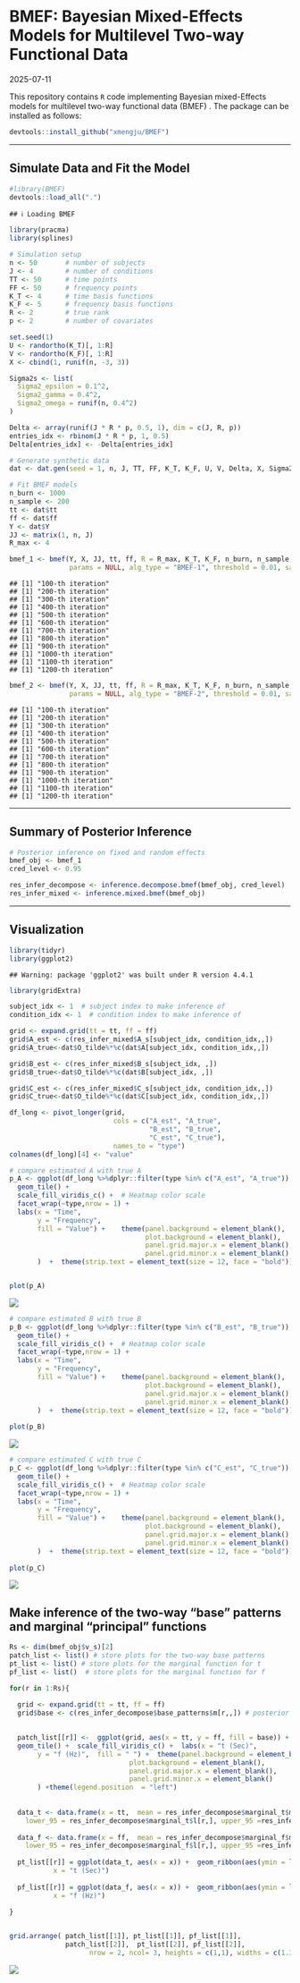 BMEF: Bayesian Mixed-Effects Models for Multilevel Two-way Functional
Data
================
2025-07-11

This repository contains `R` code implementing Bayesian mixed-Effects
models for multilevel two-way functional data (BMEF) . The package can
be installed as follows:

``` r
devtools::install_github("xmengju/BMEF")
```

------------------------------------------------------------------------

## Simulate Data and Fit the Model

``` r
#library(BMEF)
devtools::load_all(".")
```

    ## ℹ Loading BMEF

``` r
library(pracma)
library(splines)

# Simulation setup
n <- 50       # number of subjects
J <- 4        # number of conditions
TT <- 50      # time points
FF <- 50      # frequency points
K_T <- 4      # time basis functions
K_F <- 5      # frequency basis functions
R <- 2        # true rank
p <- 2        # number of covariates

set.seed(1)
U <- randortho(K_T)[, 1:R]
V <- randortho(K_F)[, 1:R]
X <- cbind(1, runif(n, -3, 3))

Sigma2s <- list(
  Sigma2_epsilon = 0.1^2,
  Sigma2_gamma = 0.4^2,
  Sigma2_omega = runif(n, 0.4^2)
)

Delta <- array(runif(J * R * p, 0.5, 1), dim = c(J, R, p)) 
entries_idx <- rbinom(J * R * p, 1, 0.5)
Delta[entries_idx] <- -Delta[entries_idx]

# Generate synthetic data
dat <- dat.gen(seed = 1, n, J, TT, FF, K_T, K_F, U, V, Delta, X, Sigma2s)

# Fit BMEF models
n_burn <- 1000
n_sample <- 200
tt <- dat$tt
ff <- dat$ff
Y <- dat$Y
JJ <- matrix(1, n, J)
R_max <- 4

bmef_1 <- bmef(Y, X, JJ, tt, ff, R = R_max, K_T, K_F, n_burn, n_sample,
               params = NULL, alg_type = "BMEF-1", threshold = 0.01, save_all = FALSE)
```

    ## [1] "100-th iteration"
    ## [1] "200-th iteration"
    ## [1] "300-th iteration"
    ## [1] "400-th iteration"
    ## [1] "500-th iteration"
    ## [1] "600-th iteration"
    ## [1] "700-th iteration"
    ## [1] "800-th iteration"
    ## [1] "900-th iteration"
    ## [1] "1000-th iteration"
    ## [1] "1100-th iteration"
    ## [1] "1200-th iteration"

``` r
bmef_2 <- bmef(Y, X, JJ, tt, ff, R = R_max, K_T, K_F, n_burn, n_sample,
               params = NULL, alg_type = "BMEF-2", threshold = 0.01, save_all = FALSE)
```

    ## [1] "100-th iteration"
    ## [1] "200-th iteration"
    ## [1] "300-th iteration"
    ## [1] "400-th iteration"
    ## [1] "500-th iteration"
    ## [1] "600-th iteration"
    ## [1] "700-th iteration"
    ## [1] "800-th iteration"
    ## [1] "900-th iteration"
    ## [1] "1000-th iteration"
    ## [1] "1100-th iteration"
    ## [1] "1200-th iteration"

------------------------------------------------------------------------

## Summary of Posterior Inference

``` r
# Posterior inference on fixed and random effects
bmef_obj <- bmef_1
cred_level <- 0.95

res_infer_decompose <- inference.decompose.bmef(bmef_obj, cred_level)
res_infer_mixed <- inference.mixed.bmef(bmef_obj)
```

------------------------------------------------------------------------

## Visualization

``` r
library(tidyr)
library(ggplot2)
```

    ## Warning: package 'ggplot2' was built under R version 4.4.1

``` r
library(gridExtra)

subject_idx <- 1  # subject index to make inference of
condition_idx <- 1  # condition index to make inference of

grid <- expand.grid(tt = tt, ff = ff)
grid$A_est <- c(res_infer_mixed$A_s[subject_idx, condition_idx,,])
grid$A_true<-dat$O_tilde%*%c(dat$A[subject_idx, condition_idx,,])

grid$B_est <- c(res_infer_mixed$B_s[subject_idx, ,])
grid$B_true<-dat$O_tilde%*%c(dat$B[subject_idx, ,])

grid$C_est <- c(res_infer_mixed$C_s[subject_idx, condition_idx,,])
grid$C_true<-dat$O_tilde%*%c(dat$C[subject_idx, condition_idx,,])

df_long <- pivot_longer(grid, 
                          cols = c("A_est", "A_true",
                                   "B_est", "B_true",
                                   "C_est", "C_true"), 
                          names_to = "type") 
colnames(df_long)[4] <- "value"

# compare estimated A with true A
p_A <- ggplot(df_long %>%dplyr::filter(type %in% c("A_est", "A_true")), aes(x = tt, y = ff, fill = value)) +
  geom_tile() +
  scale_fill_viridis_c() +  # Heatmap color scale
  facet_wrap(~type,nrow = 1) + 
  labs(x = "Time",
       y = "Frequency",
       fill = "Value") +    theme(panel.background = element_blank(),
                                  plot.background = element_blank(),
                                  panel.grid.major.x = element_blank(),   
                                  panel.grid.minor.x = element_blank()
       )  +  theme(strip.text = element_text(size = 12, face = "bold"))


plot(p_A)
```

![](README_files/figure-gfm/visualize-1.png)<!-- -->

``` r
# compare estimated B with true B
p_B <- ggplot(df_long %>%dplyr::filter(type %in% c("B_est", "B_true")), aes(x = tt, y = ff, fill = value)) +
  geom_tile() +
  scale_fill_viridis_c() +  # Heatmap color scale
  facet_wrap(~type,nrow = 1) + 
  labs(x = "Time",
       y = "Frequency",
       fill = "Value") +    theme(panel.background = element_blank(),
                                  plot.background = element_blank(),
                                  panel.grid.major.x = element_blank(),   
                                  panel.grid.minor.x = element_blank()
       )  +  theme(strip.text = element_text(size = 12, face = "bold"))
  
plot(p_B)
```

![](README_files/figure-gfm/visualize-2.png)<!-- -->

``` r
# compare estimated C with true C
p_C <- ggplot(df_long %>%dplyr::filter(type %in% c("C_est", "C_true")), aes(x = tt, y = ff, fill = value)) +
  geom_tile() +
  scale_fill_viridis_c() +  # Heatmap color scale
  facet_wrap(~type,nrow = 1) + 
  labs(x = "Time",
       y = "Frequency",
       fill = "Value") +    theme(panel.background = element_blank(),
                                  plot.background = element_blank(),
                                  panel.grid.major.x = element_blank(),   
                                  panel.grid.minor.x = element_blank()
       )  +  theme(strip.text = element_text(size = 12, face = "bold"))
  
plot(p_C)
```

![](README_files/figure-gfm/visualize-3.png)<!-- -->

## Make inference of the two-way “base” patterns and marginal “principal” functions

``` r
Rs <- dim(bmef_obj$v_s)[2]
patch_list <- list() # store plots for the two-way base patterns
pt_list <- list() # store plots for the marginal function for t
pf_list <- list()  # store plots for the marginal function for f

for(r in 1:Rs){
  
  grid <- expand.grid(tt = tt, ff = ff)
  grid$base <- c(res_infer_decompose$base_patterns$m[r,,]) # posterior median
  

  patch_list[[r]] <-  ggplot(grid, aes(x = tt, y = ff, fill = base)) +
  geom_tile() +  scale_fill_viridis_c() +  labs(x = "t (Sec)",
       y = "f (Hz)",  fill = " ") +  theme(panel.background = element_blank(),
                              plot.background = element_blank(),
                              panel.grid.major.x = element_blank(),   
                              panel.grid.minor.x = element_blank()
       ) +theme(legend.position  = "left")
  
  
  data_t <- data.frame(x = tt,  mean = res_infer_decompose$marginal_t$m[r,],
    lower_95 = res_infer_decompose$marginal_t$l[r,], upper_95 =res_infer_decompose$marginal_t$u[r,])
 
  data_f <- data.frame(x = ff,  mean = res_infer_decompose$marginal_f$m[r,],
    lower_95 = res_infer_decompose$marginal_f$l[r,], upper_95 =res_infer_decompose$marginal_f$u[r,])
  
  pt_list[[r]] = ggplot(data_t, aes(x = x)) +  geom_ribbon(aes(ymin = lower_95, ymax =  upper_95), fill = "gray60", alpha = 0.5) +     geom_line(aes(y = mean), color = "black", linewidth = 0.6) +  labs(y = expression(phi[1]^"*"~"(t)"),
           x = "t (Sec)")
  
  pf_list[[r]] = ggplot(data_f, aes(x = x)) +  geom_ribbon(aes(ymin = lower_95, ymax = upper_95), fill = "gray60", alpha = 0.5) +   geom_line(aes(y = mean), color = "black", linewidth = 0.6) +   labs(y = expression(psi[1]^"*"~"(f)"),
           x = "f (Hz)")
    
}


grid.arrange( patch_list[[1]], pt_list[[1]], pf_list[[1]], 
              patch_list[[2]],  pt_list[[2]], pf_list[[2]], 
                    nrow = 2, ncol= 3, heights = c(1,1), widths = c(1.3,1,1))
```

![](README_files/figure-gfm/base-patterns-1.png)<!-- -->
